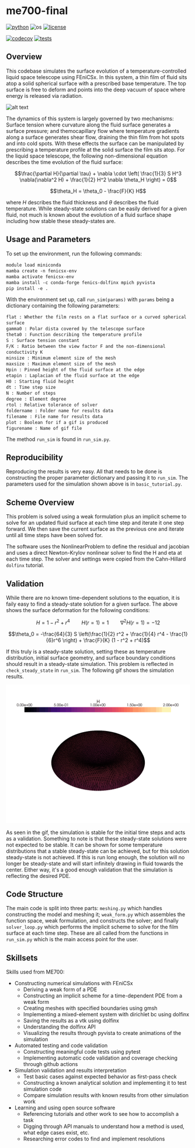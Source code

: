 # me700-final
[![python](https://img.shields.io/badge/python-3.13.3-blue.svg)](https://www.python.org/)
![os](https://img.shields.io/badge/os-ubuntu-blue.svg)
[![license](https://img.shields.io/badge/license-MIT-green.svg)](https://github.com/sandialabs/sibl#license)

[![codecov](https://codecov.io/gh/rtengle/me700-final/graph/badge.svg?token=2Q1GLARIMP)](https://codecov.io/gh/rtengle/me700-final)
[![tests](https://github.com/rtengle/me700-final/actions/workflows/tests.yml/badge.svg)](https://github.com/rtengle/me700-final/actions)

## Overview

This codebase simulates the surface evolution of a temperature-controlled liquid space telescope using FEniCSx. In this system, a thin film of fluid sits atop a solid spherical surface with a prescribed base temperature. The top surface is free to deform and points into the deep vacuum of space where energy is released via radiation. 

![alt text](REAME_files/H_animation.gif)

The dynamics of this system is largely governed by two mechanisms: Surface tension where curvature along the fluid surface generates a surface pressure; and themocapillary flow where temperature gradients along a surface generates shear flow, draining the thin film from hot spots and into cold spots. With these effects the surface can be manipulated by prescribing a temperature profile at the solid surface the film sits atop. For the liquid space telescope, the following non-dimensional equation describes the time evolution of the fluid surface:

```math
\frac{\partial H}{\partial \tau} + \nabla \cdot \left( \frac{1}{3} S H^3 \nabla(\nabla^2 H) + \frac{1}{2} H^2 \nabla \theta_H \right) = 0
```
 
```math
\theta_H = \theta_0 - \frac{F}{K} H
```

where $H$ describes the fluid thickness and $\theta$ describes the fluid temperature. While steady-state solutions can be easily derived for a given fluid, not much is known about the evolution of a fluid surface shape including how stable these steady-states are. 

## Usage and Parameters

To set up the environment, run the following commands:

```
module load miniconda
mamba create -n fenicsx-env
mamba activate fenicsx-env
mamba install -c conda-forge fenics-dolfinx mpich pyvista
pip install -e .
```

With the environment set up, call ```run_sim(params)``` with ```params``` being a dictionary containing the following parameters:

```
flat : Whether the film rests on a flat surface or a curved spherical surface
gamma0 : Polar dista covered by the telescope surface
theta0 : Function describing the temperature profile
S : Surface tension constant
F/K : Ratio between the view factor F and the non-dimensional conductivity K
minsize : Minimum element size of the mesh
maxsize : Maximum element size of the mesh
Hpin : Pinned height of the fluid surface at the edge
etapin : Laplacian of the fluid surface at the edge
H0 : Starting fluid height
dt : Time step size
N : Number of steps
degree : Element degree
rtol : Relative tolerance of solver
foldername : Folder name for results data
filename : File name for results data
plot : Boolean for if a gif is produced
figurename : Name of gif file
```

The method ```run_sim``` is found in ```run_sim.py```. 

## Reproducibility

Reproducing the results is very easy. All that needs to be done is constructing the proper parameter dictionary and passing it to ```run_sim```. The parameters used for the simulation shown above is in ```basic_tutorial.py```.

## Scheme Overview

This problem is solved using a weak formulation plus an implicit scheme to solve for an updated fluid surface at each time step and iterate it one step forward. We then save the current surface as the previous one and iterate until all time steps have been solved for. 

The software uses the NonlinearProblem to define the residual and jacobian and uses a direct Newton-Krylov nonlinear solver to find the H and eta at each time step. The solver and settings were copied from the Cahn-Hillard ```dolfinx``` tutorial.

## Validation 

While there are no known time-dependent solutions to the equation, it is faily easy to find a steady-state solution for a given surface.
The above shows the surface deformation for the following conditions:

```math
H = 1 - r^2 + r^4 \qquad H(r=1) = 1 \qquad \nabla^2H(r = 1) = -12
```

```math
\theta_0 = -\frac{64}{3} S \left(\frac{1}{2} r^2 + \frac{1}{4} r^4 - \frac{1}{6}r^6 \right) + \frac{F}{K} (1 - r^2 + r^4)
```

If this truly is a steady-state solution, setting these as temperature distribution, initial surface geometry, and surface boundary conditions should result in a steady-state simulation. This problem is reflected in ```check_steady_state``` in ```run_sim```. The following gif shows the simulation results.

![alt text](REAME_files/H_steady_state.gif)

As seen in the gif, the simulation is stable for the initial time steps and acts as a validation. Something to note is that these steady-state solutions were not expected to be stable. It can be shown for some temperature distributions that a stable steady-state can be achieved, but for this solution steady-state is not achieved. If this is run long enough, the solution will no longer be steady-state and will start infinitely drawing in fluid towards the center. Either way, it's a good enough validation that the simulation is reflecting the desired PDE.

## Code Structure

The main code is split into three parts: ```meshing.py``` which handles constructing the model and meshing it; ```weak_form.py``` which assembles the function space, weak formulation, and constructs the solver; and finally ```solver_loop.py``` which performs the implicit scheme to solve for the film surface at each time step. These are all called from the functions in ```run_sim.py``` which is the main access point for the user.

## Skillsets

Skills used from ME700:

- Constructing numerical simulations with FEniCSx
    - Deriving a weak form of a PDE
    - Constructing an implicit scheme for a time-dependent PDE from a weak form
    - Creating meshes with specified boundaries using gmsh
    - Implementing a mixed-element system with dirichlet bc using dolfinx
    - Saving the results as a vtk using dolfinx
    - Understanding the dolfinx API
    - Visualizing the results through pyvista to create animations of the simulation
- Automated testing and code validation
    - Constructing meaningful code tests using pytest
    - Implementing automatic code validation and coverage checking through github actions
- Simulation validation and results interpretation
    - Test basic cases against expected behavior as first-pass check
    - Constructing a known analytical solution and implementing it to test simulation code
    - Compare simulation results with known results from other simulation work
- Learning and using open source software
    - Referencing tutorials and other work to see how to accomplish a task
    - Digging through API manuals to understand how a method is used, what edge cases exist, etc.
    - Researching error codes to find and implement resolutions